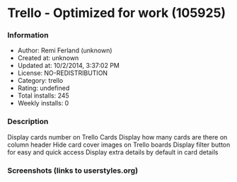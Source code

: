 # Trello - Optimized for work (105925)

### Information
- Author: Remi Ferland (unknown)
- Created at: unknown
- Updated at: 10/2/2014, 3:37:02 PM
- License: NO-REDISTRIBUTION
- Category: trello
- Rating: undefined
- Total installs: 245
- Weekly installs: 0


### Description
Display cards number on Trello Cards
Display how many cards are there on column header
Hide card cover images on Trello boards
Display filter button for easy and quick access
Display extra details by default in card details


### Screenshots (links to userstyles.org)



